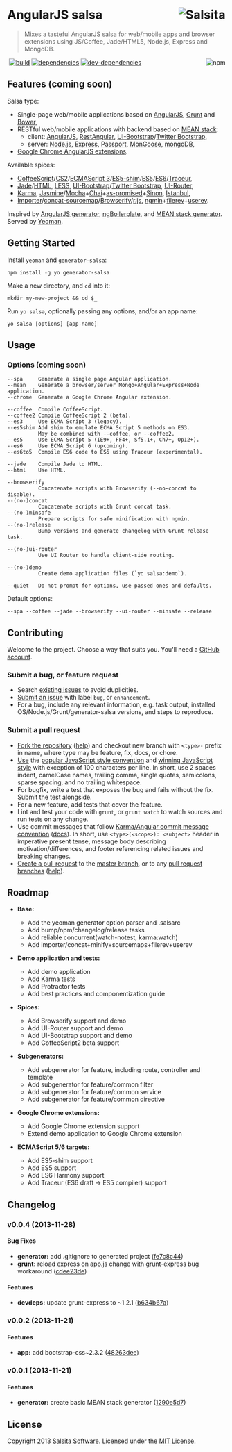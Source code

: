 # AngularJS salsa <a href='https://github.com/salsita'><img align='right' title='Salsita' src='https://www.google.com/a/cpanel/salsitasoft.com/images/logo.gif?alpha=1' _src='https://1.gravatar.com/avatar/d413290a5fe1385efcf5a344d4a0b588?s=50' /></a>

> Mixes a tasteful AngularJS salsa for web/mobile apps and browser extensions using JS/Coffee, Jade/HTML5, Node.js, Express and MongoDB.

<a href='https://npmjs.org/package/generator-salsa'><img align='right' alt='npm' title='npm info' src='https://nodei.co/npm/generator-salsa.png?compact=true' /></a>&nbsp;[![build](https://secure.travis-ci.org/salsita/generator-salsa.png?branch=master)](https://travis-ci.org/salsita/generator-salsa) [![dependencies](https://david-dm.org/salsita/generator-salsa.png)](https://david-dm.org/salsita/generator-salsa) [![dev-dependencies](https://david-dm.org/salsita/generator-salsa/dev-status.png)](https://david-dm.org/salsita/generator-salsa#info=devDependencies)


## Features (coming soon)

Salsa type:

- Single-page web/mobile applications based on [AngularJS](http://angularjs.org), [Grunt](http://gruntjs.com) and [Bower](http://bower.io),
- RESTful web/mobile applications with backend based on [MEAN stack](http://mean.io):
  + client:
    [AngularJS](http://angularjs.org),
    [RestAngular](https://github.com/mgonto/restangular),
    [UI-Bootstrap](http://angular-ui.github.io/bootstrap)/[Twitter Bootstrap](http://getbootstrap.com),
  + server:
    [Node.js](http://nodejs.org),
    [Express](http://expressjs.com),
    [Passport](http://passportjs.org),
    [MonGoose](http://mongoosejs.com),
    [mongoDB](http://mongodb.org),
- [Google Chrome AngularJS extensions](https://github.com/salsita/chrome-angular-skeleton).

Available spices:

- [CoffeeScript](http://coffeescript.org)/[CS2](https://github.com/michaelficarra/CoffeeScriptRedux)/[ECMAScript 3](http://en.wikipedia.org/wiki/ECMAScript#Version_correspondence)/[ES5-shim](https://github.com/kriskowal/es5-shim)/[ES5](http://en.wikipedia.org/wiki/ECMAScript#ECMAScript.2C_5th_Edition)/[ES6](http://en.wikipedia.org/wiki/ECMAScript#ECMAScript_Harmony_.286th_Edition.29)/[Traceur](https://github.com/google/traceur-compiler),
- [Jade](http://jade-lang.com)/[HTML](http://www.w3.org/html),
  [LESS](http://lesscss.org),
  [UI-Bootstrap](http://angular-ui.github.io/bootstrap)/[Twitter Bootstrap](http://getbootstrap.com),
  [UI-Router](https://github.com/angular-ui/ui-router),
- [Karma](http://karma-runner.github.io),
  [Jasmine](http://jasmine.github.io/)/[Mocha](https://mochajs.org)+[Chai](http://chaijs.com)+[as-promised](https://github.com/domenic/chai-as-promised)+[Sinon](http://sinonjs.org),
  [Istanbul](https://github.com/gotwarlost/istanbul),
- [Importer](https://github.com/devongovett/importer)/[concat-sourcemap](https://npmjs.org/package/grunt-concat-sourcemap)/[Browserify](http://browserify.org)/[r.js](https://github.com/asciidisco/grunt-requirejs),
  [ngmin](https://github.com/btford/ngmin)+[filerev](https://github.com/yeoman/grunt-filerev)+[userev](https://github.com/salsita/grunt-userev).

Inspired by [AngularJS generator](https://github.com/yeoman/generator-angular), [ngBoilerplate](http://joshdmiller.github.io/ng-boilerplate), and [MEAN stack generator](https://github.com/wlepinski/generator-meanstack). Served by [Yeoman](http://yeoman.io).


## Getting Started

Install `yeoman` and `generator-salsa`:
  ```
  npm install -g yo generator-salsa
  ```

Make a new directory, and `cd` into it:
  ```
  mkdir my-new-project && cd $_
  ```

Run `yo salsa`, optionally passing any options, and/or an app name:
  ```
  yo salsa [options] [app-name]
  ```


## Usage


### Options (coming soon)

```shell
--spa     Generate a single page Angular application.
--mean    Generate a browser/server Mongo+Angular+Express+Node application.
--chrome  Generate a Google Chrome Angular extension.

--coffee  Compile CoffeeScript.
--coffee2 Compile CoffeeScript 2 (beta).
--es3     Use ECMA Script 3 (legacy).
--es5shim Add shim to emulate ECMA Script 5 methods on ES3.
          May be combined with --coffee, or --coffee2.
--es5     Use ECMA Script 5 (IE9+, FF4+, Sf5.1+, Ch7+, Op12+).
--es6     Use ECMA Script 6 (upcoming).
--es6to5  Compile ES6 code to ES5 using Traceur (experimental).

--jade    Compile Jade to HTML.
--html    Use HTML.

--browserify
          Concatenate scripts with Browserify (--no-concat to disable).
--(no-)concat
          Concatenate scripts with Grunt concat task.
--(no-)minsafe
          Prepare scripts for safe minification with ngmin.
--(no-)release
          Bump versions and generate changelog with Grunt release task.

--(no-)ui-router
          Use UI Router to handle client-side routing.

--(no-)demo
          Create demo application files (`yo salsa:demo`).

--quiet   Do not prompt for options, use passed ones and defaults.
```

Default options:
```shell
--spa --coffee --jade --browserify --ui-router --minsafe --release
```


## Contributing

Welcome to the project. Choose a way that suits you. You'll need a [GitHub account](https://github.com/signup/free).

### Submit a bug, or feature request

- Search [existing issues](https://github.com/salsita/generator-salsa/issues) to avoid duplicities.
- [Submit an issue](https://github.com/salsita/generator-salsa/issues/new) with label `bug`, or `enhancement`.
- For a bug, include any relevant information, e.g. task output, installed OS/Node.js/Grunt/generator-salsa versions, and steps to reproduce.

### Submit a pull request

- [Fork the repository](https://github.com/salsita/generator-salsa/fork) ([help](https://help.github.com/articles/fork-a-repo)) and checkout new branch with `<type>-` prefix in name, where type may be feature, fix, docs, or chore.
- [Use](https://github.com/salsita/generator-salsa/blob/master/.jshintrc) the [popular JavaScript style convention](http://sideeffect.kr/popularconvention#javascript) and [winning JavaScript style](http://seravo.fi/2013/javascript-the-winning-style) with exception of 100 characters per line. In short, use 2 spaces indent, camelCase names, trailing comma, single quotes, semicolons, sparse spacing, and no trailing whitespace.
- For bugfix, write a test that exposes the bug and fails without the fix. Submit the test alongside.
- For a new feature, add tests that cover the feature.
- Lint and test your code with `grunt`, or `grunt watch` to watch sources and run tests on any change.
- Use commit messages that follow [Karma/Angular commit message convention](https://github.com/karma-runner/karma/blob/master/docs/dev/04-git-commit-msg.md) ([docs](https://docs.google.com/document/d/1QrDFcIiPjSLDn3EL15IJygNPiHORgU1_OOAqWjiDU5Y/edit#)). In short, use `<type>(<scope>): <subject>` header in imperative present tense, message body describing motivation/differences, and footer referencing related issues and breaking changes.
- [Create a pull request](https://github.com/salsita/generator-salsa/compare) to the [master branch](https://github.com/salsita/generator-salsa/commits/master), or to any [pull request](https://github.com/salsita/generator-salsa/pulls) [branches](https://github.com/salsita/generator-salsa/branches) ([help](https://help.github.com/articles/creating-a-pull-request)).


## Roadmap

- **Base:**
  + Add the yeoman generator option parser and .salsarc
  + Add bump/npm/changelog/release tasks
  + Add reliable concurrent(watch-notest, karma:watch)
  + Add importer/concat+minify+sourcemaps+filerev+userev

- **Demo application and tests:**
  + Add demo application
  + Add Karma tests
  + Add Protractor tests
  + Add best practices and componentization guide

- **Spices:**
  + Add Browserify support and demo
  + Add UI-Router support and demo
  + Add UI-Bootstrap support and demo
  + Add CoffeeScript2 beta support

- **Subgenerators:**
  + Add subgenerator for feature,
    including route, controller and template
  + Add subgenerator for feature/common filter
  + Add subgenerator for feature/common service
  + Add subgenerator for feature/common directive

- **Google Chrome extensions:**
  + Add Google Chrome extension support
  + Extend demo application to Google Chrome extension

- **ECMAScript 5/6 targets:**
  + Add ES5-shim support
  + Add ES5 support
  + Add ES6 Harmony support
  + Add Traceur (ES6 draft -> ES5 compiler) support


<a name="changelog"></a>
## Changelog

<a name="v0.0.4"></a>
### v0.0.4 (2013-11-28)


#### Bug Fixes

* **generator:** add .gitignore to generated project ([fe7c8c44](http://github.com/salsita/generator-salsa/commit/fe7c8c44a473c5a7e881ea04041926a91f6dbf67))
* **grunt:** reload express on app.js change with grunt-express bug workaround ([cdee23de](http://github.com/salsita/generator-salsa/commit/cdee23de7ea740060293cb26f284f0764fee0edb))


#### Features

* **devdeps:** update grunt-express to ~1.2.1 ([b634b67a](http://github.com/salsita/generator-salsa/commit/b634b67a8480270a527e0a42051197af7486dab1))

<a name="v0.0.2"></a>
### v0.0.2 (2013-11-21)


#### Features

* **app:** add bootstrap-css~2.3.2 ([48263dee](https://github.com/salsita/generator-salsa/commit/48263dee74fb40cfeac4dcd7dbb152310e5657db))

<a name="v0.0.1"></a>
### v0.0.1 (2013-11-21)


#### Features

* **generator:** create basic MEAN stack generator ([1290e5d7](https://github.com/salsita/generator-salsa/commit/1290e5d7c18aea46621c915929e1e32d18aabb26))


## License

Copyright 2013 [Salsita Software](http://salsitasoft.com). Licensed under the [MIT License](http://en.wikipedia.org/wiki/MIT_License).
